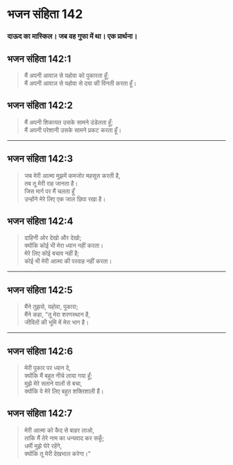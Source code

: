 # भजन संहिता 142

### दाऊद का मास्किल। जब वह गुफा में था। एक प्रार्थना।

## भजन संहिता 142:1

> मैं अपनी आवाज़ से यहोवा को पुकारता हूँ;  
> मैं अपनी आवाज़ से यहोवा से दया की विनती करता हूँ।

## भजन संहिता 142:2

> मैं अपनी शिकायत उसके सामने उंडेलता हूँ;  
> मैं अपनी परेशानी उसके सामने प्रकट करता हूँ।

---

## भजन संहिता 142:3

> जब मेरी आत्मा मुझमें कमजोर महसूस करती है,  
> तब तू मेरी राह जानता है।  
> जिस मार्ग पर मैं चलता हूँ  
> उन्होंने मेरे लिए एक जाल छिपा रखा है।

## भजन संहिता 142:4

> दाहिनी ओर देखो और देखो;  
> क्योंकि कोई भी मेरा ध्यान नहीं करता।  
> मेरे लिए कोई बचाव नहीं है;  
> कोई भी मेरी आत्मा की परवाह नहीं करता।

---

## भजन संहिता 142:5

> मैंने तुझसे, यहोवा, पुकारा;  
> मैंने कहा, "तू मेरा शरणस्थान है,  
> जीवितों की भूमि में मेरा भाग है।

---

## भजन संहिता 142:6

> मेरी पुकार पर ध्यान दे,  
> क्योंकि मैं बहुत नीचे लाया गया हूँ;  
> मुझे मेरे सताने वालों से बचा,  
> क्योंकि वे मेरे लिए बहुत शक्तिशाली हैं।

## भजन संहिता 142:7

> मेरी आत्मा को कैद से बाहर लाओ,  
> ताकि मैं तेरे नाम का धन्यवाद कर सकूँ;  
> धर्मी मुझे घेरे रहेंगे,  
> क्योंकि तू मेरी देखभाल करेगा।”
